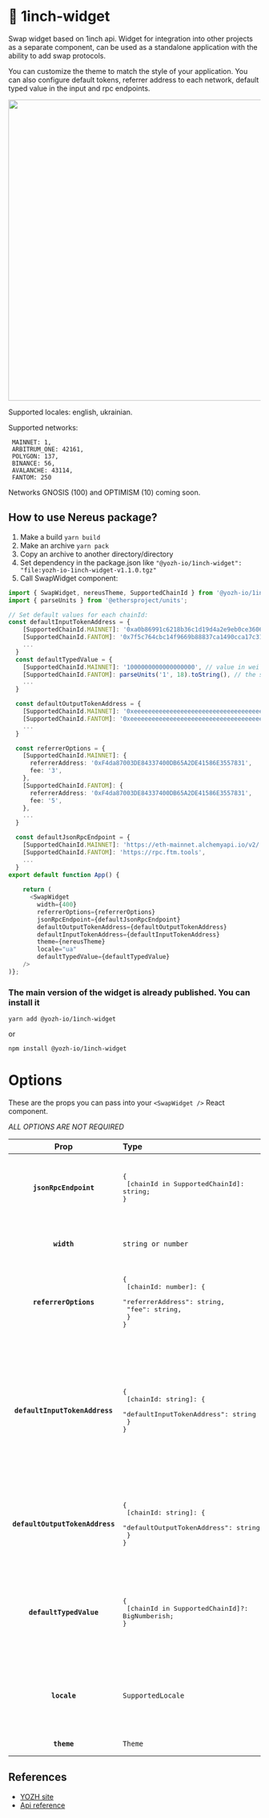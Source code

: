 # 🧩 1inch-widget

 Swap widget based on 1inch api. Widget for integration into other projects as a separate component, can be used as a standalone application with the ability to add swap protocols.

You can customize the theme to match the style of your application. You can also configure default tokens, referrer address to each network, default typed value in the input and rpc endpoints.

<img src="https://raw.githubusercontent.com/yozh-io/1inch-widget/main/src/assets/screenshot-nereus-widget.png?token=GHSAT0AAAAAABZC22TVNIH4U7W4X5B4BMOIY3OXKFQ" height="600" />

Supported locales: english, ukrainian.

Supported networks:
```
 MAINNET: 1,
 ARBITRUM_ONE: 42161,
 POLYGON: 137,
 BINANCE: 56,
 AVALANCHE: 43114,
 FANTOM: 250
```
Networks GNOSIS (100) and OPTIMISM (10) coming soon.

## How to use Nereus package?

1. Make a build `yarn build`
2. Make an archive `yarn pack`
3. Copy an archive to another directory/directory
4. Set dependency in the package.json like `"@yozh-io/1inch-widget": "file:yozh-io-1inch-widget-v1.1.0.tgz"`
5. Call SwapWidget component: 

```ts
import { SwapWidget, nereusTheme, SupportedChainId } from '@yozh-io/1inch-widget';
import { parseUnits } from '@ethersproject/units';

// Set default values for each chainId:
const defaultInputTokenAddress = {
    [SupportedChainId.MAINNET]: '0xa0b86991c6218b36c1d19d4a2e9eb0ce3606eb48',
    [SupportedChainId.FANTOM]: '0x7f5c764cbc14f9669b88837ca1490cca17c31607',
    ...
  }
  const defaultTypedValue = {
    [SupportedChainId.MAINNET]: '1000000000000000000', // value in wei (1 eth on Ethereum mainnet)
    [SupportedChainId.FANTOM]: parseUnits('1', 18).toString(), // the second variant 
    ...
  }

  const defaultOutputTokenAddress = {
    [SupportedChainId.MAINNET]: '0xeeeeeeeeeeeeeeeeeeeeeeeeeeeeeeeeeeeeeeee',
    [SupportedChainId.FANTOM]: '0xeeeeeeeeeeeeeeeeeeeeeeeeeeeeeeeeeeeeeeee',
    ...
  }

  const referrerOptions = {
    [SupportedChainId.MAINNET]: {
      referrerAddress: '0xF4da87003DE84337400DB65A2DE41586E3557831',
      fee: '3',
    },
    [SupportedChainId.FANTOM]: {
      referrerAddress: '0xF4da87003DE84337400DB65A2DE41586E3557831',
      fee: '5',
    },
    ...
  }

  const defaultJsonRpcEndpoint = {
    [SupportedChainId.MAINNET]: 'https://eth-mainnet.alchemyapi.io/v2/...',
    [SupportedChainId.FANTOM]: 'https://rpc.ftm.tools',
    ...
  }
export default function App() {
  
    return (
      <SwapWidget
        width={400}
        referrerOptions={referrerOptions}
        jsonRpcEndpoint={defaultJsonRpcEndpoint}
        defaultOutputTokenAddress={defaultOutputTokenAddress}
        defaultInputTokenAddress={defaultInputTokenAddress}
        theme={nereusTheme}
        locale="ua"
        defaultTypedValue={defaultTypedValue}
    />
)};
```

### The main version of the widget is already published. You can install it

`yarn add @yozh-io/1inch-widget`

or

`npm install @yozh-io/1inch-widget`

# Options

These are the props you can pass into your `<SwapWidget />` React component.

_ALL OPTIONS ARE NOT REQUIRED_

|         Prop          | Type                                     | Value                                                                                                                                         | Default                          |
|:---------------------:|:-----------------------------------------|:----------------------------------------------------------------------------------------------------------------------------------------------|:---------------------------------|
| **`jsonRpcEndpoint`** | <pre>{<br>  [chainId in SupportedChainId]: string; <br>}</pre> | In order for a software application to interact with the blockchain, it must connect to node.                           | <pre>{<br>  1: 'https://cloudflare-eth.com',<br>  56: 'https://bsc-dataseed1.ninicoin.io',<br>  137: 'https://polygon-rpc.com/',<br>  250: 'https://rpc.ftm.tools',<br>  42161: 'https://arb1.arbitrum.io/rpc',<br>  43114: 'https://api.avax.network/ext/bc/C/rpc',<br>}</pre> |
| **`width`**           | `string or number`                       | You can customize the width by passing a number (of pixels) to the width prop of the widget.                                                  | `418`                            |
| **`referrerOptions`** | <pre>{<br>  [chainId: number]: {<br>    "referrerAddress": string,<br>    "fee": string,<br>  }<br>}</pre>| Fee is a number from 1 to 3 percent. <br/> After each swap, a percentage from swap amount equal to fee will be transferred to referrerAddress | <pre>{<br>  1: {<br>    "referrerAddress": "",<br>    "fee": "",<br>  }<br>}</pre> |
| **`defaultInputTokenAddress`** | <pre>{<br>  [chainId: string]: {<br>    "defaultInputTokenAddress": string<br>  }<br>}</pre>| Address of the token to be selected by default in the input field (e.g. USDC) for each network chain ID. If left empty the widget will use the native token of the connected chain as default. This can be explicitly defined by the special string 'NATIVE'. For convenience you may pass a single string instead of a chainId mapping.   | ``string or 'NATIVE'`` |
| **`defaultOutputTokenAddress`** | <pre>{<br>  [chainId: string]: {<br>    "defaultOutputTokenAddress": string<br>  }<br>}</pre>| Address of the token to be selected by default in the input field (e.g. USDC) for each network chain ID. None if left empty. Any addresses provided in this parameter must be included in the tokenList. | ``string or 'NATIVE'`` |
| **`defaultTypedValue`** | <pre>{<br>  [chainId in SupportedChainId]?: BigNumberish; <br>}</pre> | Value in wei. This value will respect the decimals of the inputTokenAddress. If the defaultInputTokenAddress is USDC, defaultTypedValue should be `1000000` (it means 1 USDC). | `0`           |
| **`locale`**          | `SupportedLocale`                       | Specifies an explicit locale to use for the widget interface. This can be set to one of the values exported by the library in SUPPORTED_LOCALES.| `en`                        |
| **`theme`**          | `Theme`                       | Specifies a custom theme. See [MUI THEME](https://mui.com/material-ui/customization/theming/) |  light `default-theme`                        |

## References

- [YOZH site](https://yozh.io)
- [Api reference](https://docs.1inch.io/docs/aggregation-protocol/api/swagger)

